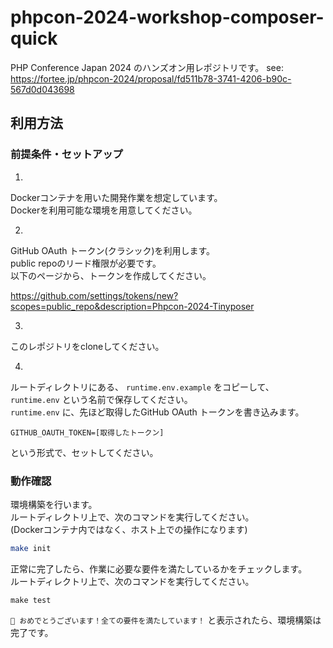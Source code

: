 # phpcon-2024-workshop-composer-quick

PHP Conference Japan 2024 のハンズオン用レポジトリです。
see: https://fortee.jp/phpcon-2024/proposal/fd511b78-3741-4206-b90c-567d0d043698

## 利用方法
### 前提条件・セットアップ
1)  
Dockerコンテナを用いた開発作業を想定しています。  
Dockerを利用可能な環境を用意してください。  

2)      
GitHub OAuth トークン(クラシック)を利用します。  
public repoのリード権限が必要です。  
以下のページから、トークンを作成してください。

https://github.com/settings/tokens/new?scopes=public_repo&description=Phpcon-2024-Tinyposer

3)  
このレポジトリをcloneしてください。

4)
ルートディレクトリにある、 `runtime.env.example` をコピーして、 `runtime.env` という名前で保存してください。  
`runtime.env` に、先ほど取得したGitHub OAuth トークンを書き込みます。  
```
GITHUB_OAUTH_TOKEN=[取得したトークン]
```
という形式で、セットしてください。

### 動作確認
環境構築を行います。  
ルートディレクトリ上で、次のコマンドを実行してください。  
(Dockerコンテナ内ではなく、ホスト上での操作になります)

```sh
make init
```

正常に完了したら、作業に必要な要件を満たしているかをチェックします。  
ルートディレクトリ上で、次のコマンドを実行してください。

```
make test
```

`💯 おめでとうございます！全ての要件を満たしています！` と表示されたら、環境構築は完了です。
